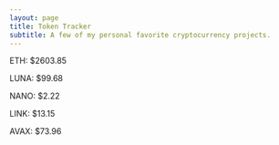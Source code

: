 ```yaml
---
layout: page
title: Token Tracker
subtitle: A few of my personal favorite cryptocurrency projects.
---
```


<!--BEGINCRYPTOINPUT-->
ETH: $2603.85

LUNA: $99.68

NANO: $2.22

LINK: $13.15

AVAX: $73.96

<!--ENDCRYPTOINPUT-->

